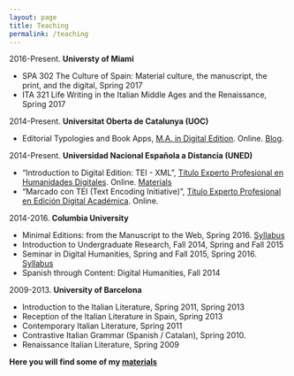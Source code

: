 ```yaml
---
layout: page
title: Teaching
permalink: /teaching
---										
```


2016-Present. **Universty of Miami**

- SPA 302 The Culture of Spain: Material culture, the manuscript, the print, and the digital, Spring 2017
- ITA 321 Life Writing in the Italian Middle Ages and the Renaissance, Spring 2017

2014-Present. **Universitat Oberta de Catalunya (UOC)**

- Editorial Typologies and Book Apps, [M.A. in Digital Edition](http://estudios.uoc.edu/es/masters-posgrados-especializaciones/master/artes-humanidades/edicion-digital/presentacion). Online. [Blog](http://eah.uoc.edu/materials/edicio-digital/?lang=es). 

2014-Present. **Universidad Nacional Española a Distancia (UNED)**

- “Introduction to Digital Edition: TEI - XML”, [Título Experto Profesional en Humanidades Digitales](http://linhd.uned.es/p/titulo-propio-experto-profesional-en-humanidades-digitales/). Online. [Materials](http://susannalles.github.io/materials/)
- “Marcado con TEI (Text Encoding Initiative)”, [Título Experto Profesional en Edición Digital Académica](http://linhd.uned.es/p/titulo-propio-experto-en-edicion-digital-academica/). Online. 

2014-2016. **Columbia University**

- Minimal Editions: from the Manuscript to the Web, Spring 2016. [Syllabus](http://susannalles.github.io/materials/syllabi/MinimalEditions.html)
- Introduction to Undergraduate Research, Fall 2014, Spring and Fall 2015
- Seminar in Digital Humanities, Spring and Fall 2015, Spring 2016. [Syllabus](http://susannalles.github.io/materials/syllabi/DHSeminar.html)
- Spanish through Content: Digital Humanities, Fall 2014
	

2009-2013. **University of Barcelona**

- Introduction to the Italian Literature, Spring 2011, Spring 2013
- Reception of the Italian Literature in Spain, Spring 2013
- Contemporary Italian Literature, Spring 2011
- Contrastive Italian Grammar (Spanish / Catalan), Spring 2010.
- Renaissance Italian Literature, Spring 2009


**Here you will find some of my [materials](/materials/index.html)**
